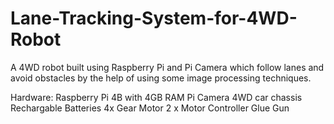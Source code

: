 # Lane-Tracking-System-for-4WD-Robot
A 4WD robot built using Raspberry Pi and Pi Camera which follow lanes and avoid obstacles by the help of using some image processing techniques.


Hardware:
Raspberry Pi 4B with 4GB RAM
Pi Camera
4WD car chassis 
Rechargable Batteries
4x Gear Motor
2 x Motor Controller
Glue Gun


